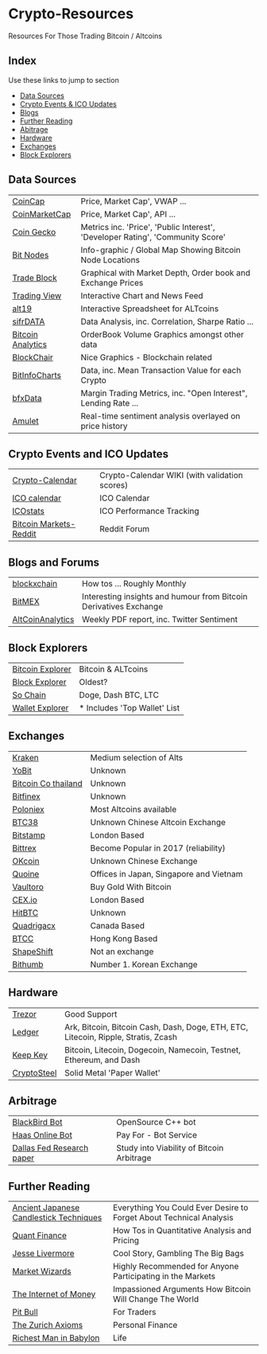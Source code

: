 # Crypto-Resources #
Resources For Those Trading Bitcoin / Altcoins


## Index ## 
Use these links to jump to section

 * [Data Sources](#data-sources)
 * [Crypto Events & ICO Updates](#crypto-events-and-ico-updates)  
 * [Blogs](#blogs-and-forums)   
 * [Further Reading](#further-reading)
 * [Abitrage](#arbitrage)
 * [Hardware](#hardware)    
 * [Exchanges](#exchanges)
 * [Block Explorers](#block-explorers)   
 



## Data Sources ##

|   |   | 
|---|---|
|  [CoinCap](http://coincap.io/)  |  Price, Market Cap', VWAP ... |
|  [CoinMarketCap](https://coinmarketcap.com/)  | Price, Market Cap', API ...  |
|  [Coin Gecko](https://www.coingecko.com/en)  | Metrics inc. 'Price', 'Public Interest', 'Developer Rating', 'Community Score'  | 
|  [Bit Nodes](https://bitnodes.21.co/) |   Info-graphic / Global Map Showing Bitcoin Node Locations| 
|  [Trade Block](https://tradeblock.com/markets) | Graphical with Market Depth, Order book and Exchange Prices  | 
|  [Trading View](https://www.tradingview.com/chart/BTCUSD/) |  Interactive Chart and News Feed | 
|  [alt19](http://alt19.com/) |  Interactive Spreadsheet for ALTcoins | 
|  [sifrDATA](https://www.sifrdata.com/) |  Data Analysis, inc. Correlation, Sharpe Ratio ... | 
|  [Bitcoin Analytics](http://bitcoin-analytics.com/) | OrderBook Volume Graphics amongst other data | 
|  [BlockChair](https://blockchair.com/) |  Nice Graphics - Blockchain related | 
|  [BitInfoCharts](https://bitinfocharts.com/) |  Data, inc. Mean Transaction Value for each Crypto | 
|  [bfxData](https://www.bfxdata.com/swaphistory/totals)| Margin Trading Metrics, inc. "Open Interest", Lending Rate ... |
|  [Amulet](https://amuletplatform.com/data/coin/84)| Real-time sentiment analysis overlayed on price history |




## Crypto Events and ICO Updates ##

|   |   |
|---|---|
| [Crypto-Calendar](http://coinmarketcal.com/) |  Crypto-Calendar WIKI (with validation scores) |
| [ICO calendar](https://tokenmarket.net/ico-calendar)  | ICO Calendar  |
| [ICOstats](https://icostats.com/vs-btc) | ICO Performance Tracking  |
| [Bitcoin Markets-Reddit](https://www.reddit.com/r/BitcoinMarkets/)  | Reddit Forum  |



## Blogs and Forums ##

|   |   |
|---|---|
|  [blockxchain](http://blockxchain.org/) | How tos ... Roughly Monthly  |
|  [BitMEX](https://blog.bitmex.com/) |  Interesting insights and humour from Bitcoin Derivatives Exchange|
|  [AltCoinAnalytics](http://altcoinanalytics.com) | Weekly PDF report, inc. Twitter Sentiment  |




## Block Explorers ##

|   |   |
|---|---|
| [Bitcoin Explorer](https://bitinfocharts.com/bitcoin/explorer/)  | Bitcoin & ALTcoins  |
| [Block Explorer](https://blockchain.info/)  | Oldest?  |
| [So Chain](https://chain.so/btc) |  Doge, Dash BTC, LTC |
| [Wallet Explorer](https://www.walletexplorer.com/) |  * Includes 'Top Wallet' List |


## Exchanges ##

|   |   |
|---|---|
| [Kraken](https://www.kraken.com/)  | Medium selection of Alts  |
| [YoBit](https://yobit.net/en/)  |  Unknown |
| [Bitcoin Co thailand](https://bx.in.th/) |  Unknown |
| [Bitfinex](https://www.bitfinex.com/) | Unknown  |
| [Poloniex](https://www.poloniex.com/) |  Most Altcoins available |
| [BTC38](http://www.btc38.com/trade_en.html)  |  Unknown Chinese Altcoin Exchange |
| [Bitstamp](https://www.bitstamp.net/) |  London Based |
| [Bittrex](https://bittrex.com/) | Become Popular in 2017 (reliability)  |
| [OKcoin](https://www.okcoin.com/)  | Unknown Chinese Exchange  |
| [Quoine](https://quoine.com/)  | Offices in Japan, Singapore and Vietnam  |
| [Vaultoro](https://www.vaultoro.com/)  | Buy Gold With Bitcoin  |
| [CEX.io](https://cex.io/)  |  London Based |
| [HitBTC](https://hitbtc.com) |  Unknown |
| [Quadrigacx](https://www.quadrigacx.com) | Canada Based  |
| [BTCC](https://www.btcc.com/) |  Hong Kong Based |
| [ShapeShift](https://shapeshift.io/#/coins) |  Not an exchange |
| [Bithumb](https://www.bithumb.com/) | Number 1. Korean Exchange |


## Hardware ##

|   |   |
|---|---|
|  [Trezor](https://trezor.io/) |  Good Support |
|  [Ledger](https://www.ledgerwallet.com/) | Ark, Bitcoin, Bitcoin Cash, Dash, Doge, ETH, ETC, Litecoin, Ripple, Stratis, Zcash |
|  [Keep Key](https://www.keepkey.com/) |  Bitcoin, Litecoin, Dogecoin, Namecoin, Testnet, Ethereum, and Dash |
| [CryptoSteel](http://cryptosteel.com/)  |  Solid Metal 'Paper Wallet' |
 

## Arbitrage ##

|   |   |
|---|---|
| [BlackBird Bot](https://github.com/butor/blackbird) |  OpenSource C++ bot |
| [Haas Online Bot](https://www.haasonline.com/features/)  |  Pay For - Bot Service |
| [Dallas Fed Research paper](http://econpapers.repec.org/scripts/redir.pf?u=https%3A%2F%2Fwww.dallasfed.org%2Finstitute%2F~%2Fmedia%2Fdocuments%2Finstitute%2Fwpapers%2F2016%2F0293.pdf;h=repec:fip:feddgw:293) | Study into Viability of Bitcoin Arbitrage  |

 

## Further Reading ##

|   |   |
|---|---|
| [Ancient Japanese Candlestick Techniques](https://www.amazon.co.uk/d/Books/Japanese-Candlestick-Charting-Techniques-Contemporary-Ancient-Investment/0139316507)  | Everything You Could Ever Desire to Forget About Technical Analysis  |
|  [Quant Finance](https://www.amazon.co.uk/Paul-Wilmott-Introduces-Quantitative-Finance/dp/0470319585) |  How Tos in Quantitative Analysis and Pricing |
| [Jesse Livermore](https://www.amazon.co.uk/Reminiscences-Stock-Operator-Edwin-Lefevre/dp/1500541052/ref=pd_lpo_sbs_14_t_0?_encoding=UTF8&psc=1&refRID=QMV17KZ1TH3P8P2B3WAF)  | Cool Story, Gambling The Big Bags  |
| [Market Wizards](https://www.amazon.co.uk/Market-Wizards-Jack-D-Schwager/dp/1118273052/ref=pd_bxgy_14_img_2?_encoding=UTF8&psc=1&refRID=Q466YPXN9DH5BA0Z2HKB)  | Highly Recommended for Anyone Participating in the Markets  |
| [The Internet of Money](https://www.amazon.co.uk/Internet-Money-collection-Andreas-Antonopoulos/dp/1537000454/ref=sr_1_1_twi_pap_2?s=books&ie=UTF8&qid=1495792492&sr=1-1&keywords=the+internet+of+money)  | Impassioned Arguments How Bitcoin Will Change The World  |
|  [Pit Bull](https://www.amazon.co.uk/d/cka/Pit-Bull-Lessons-Wall-Streets-Champion-Trader/0887309569) | For Traders  |
| [The Zurich Axioms](https://www.amazon.co.uk/Zurich-Axioms-reward-generations-bankers/dp/1897597495/ref=sr_1_1?s=books&ie=UTF8&qid=1495792909&sr=1-1&keywords=zurich+axioms)  | Personal Finance  |
| [Richest Man in Babylon](https://www.amazon.co.uk/Richest-Babylon-Clason-George-Paperback/dp/B00GOH7YVQ/ref=sr_1_5?s=books&ie=UTF8&qid=1495792947&sr=1-5&keywords=the+richest+man+in+babylon)  |  Life |





